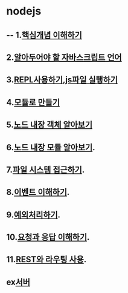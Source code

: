 # nodejs
--
1.[핵심개념 이해하기](https://github.com/kyunghyunHan/nodejs/blob/3266156d99720bd5f8cdefafc75a7c03a73135f8/nodestart.js)   
--
2.[알아두어야 할 자바스크립트 언어]()
--
3.[REPL사용하기,js파일 실행하기](https://github.com/kyunghyunHan/nodejs/blob/3266156d99720bd5f8cdefafc75a7c03a73135f8/replstart.js)
--   
4.[모듈로 만들기](https://github.com/kyunghyunHan/nodejs/blob/6aa94d7348c0f600ee3c989bba67178be47e4da9/module.js)   
--   
5.[노드 내장 객체 알아보기](https://github.com/kyunghyunHan/nodejs/blob/c6a4b8c3575550e2eefa39b4b8a2b68fb7fdefd3/nodemodule.js)   
--   
6.[노드 내장 모듈 알아보기]().  
--
7.[파일 시스템 접근하기]().  
--
8.[이벤트 이해하기]().  
--
9.[예외처리하기]().  
--
10.[요청과 응답 이해하기]().  
--
11.[REST와 라우팅 사용]().  
--
ex[서버]()
--
